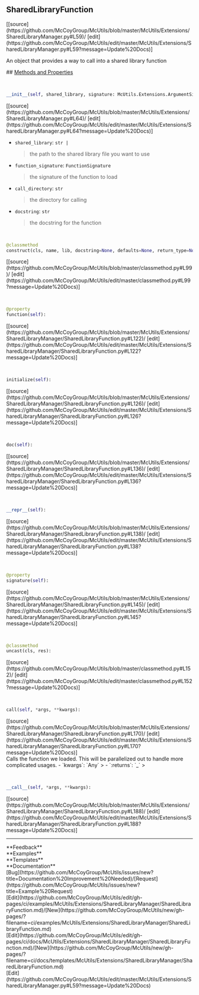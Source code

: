 ## <a id="McUtils.Extensions.SharedLibraryManager.SharedLibraryFunction">SharedLibraryFunction</a> 

<div class="docs-source-link" markdown="1">
[[source](https://github.com/McCoyGroup/McUtils/blob/master/McUtils/Extensions/SharedLibraryManager.py#L59)/
[edit](https://github.com/McCoyGroup/McUtils/edit/master/McUtils/Extensions/SharedLibraryManager.py#L59?message=Update%20Docs)]
</div>

An object that provides a way to call into a shared library function







<div class="collapsible-section">
 <div class="collapsible-section collapsible-section-header" markdown="1">
## <a class="collapse-link" data-toggle="collapse" href="#methods" markdown="1"> Methods and Properties</a> <a class="float-right" data-toggle="collapse" href="#methods"><i class="fa fa-chevron-down"></i></a>
 </div>
 <div class="collapsible-section collapsible-section-body collapse show" id="methods" markdown="1">
 
<a id="McUtils.Extensions.SharedLibraryManager.SharedLibraryFunction.__init__" class="docs-object-method">&nbsp;</a> 
```python
__init__(self, shared_library, signature: McUtils.Extensions.ArgumentSignature.FunctionSignature, defaults=None, docstring=None, call_directory=None, return_handler=None, prep_args=None): 
```
<div class="docs-source-link" markdown="1">
[[source](https://github.com/McCoyGroup/McUtils/blob/master/McUtils/Extensions/SharedLibraryManager.py#L64)/
[edit](https://github.com/McCoyGroup/McUtils/edit/master/McUtils/Extensions/SharedLibraryManager.py#L64?message=Update%20Docs)]
</div>

  - `shared_library`: `str |`
    > the path to the shared library file you want to use
  - `function_signature`: `FunctionSignature`
    > the signature of the function to load
  - `call_directory`: `str`
    > the directory for calling
  - `docstring`: `str`
    > the docstring for the function


<a id="McUtils.Extensions.SharedLibraryManager.SharedLibraryFunction.construct" class="docs-object-method">&nbsp;</a> 
```python
@classmethod
construct(cls, name, lib, docstring=None, defaults=None, return_type=None, return_handler=None, **args): 
```
<div class="docs-source-link" markdown="1">
[[source](https://github.com/McCoyGroup/McUtils/blob/master/classmethod.py#L99)/
[edit](https://github.com/McCoyGroup/McUtils/edit/master/classmethod.py#L99?message=Update%20Docs)]
</div>


<a id="McUtils.Extensions.SharedLibraryManager.SharedLibraryFunction.function" class="docs-object-method">&nbsp;</a> 
```python
@property
function(self): 
```
<div class="docs-source-link" markdown="1">
[[source](https://github.com/McCoyGroup/McUtils/blob/master/McUtils/Extensions/SharedLibraryManager/SharedLibraryFunction.py#L122)/
[edit](https://github.com/McCoyGroup/McUtils/edit/master/McUtils/Extensions/SharedLibraryManager/SharedLibraryFunction.py#L122?message=Update%20Docs)]
</div>


<a id="McUtils.Extensions.SharedLibraryManager.SharedLibraryFunction.initialize" class="docs-object-method">&nbsp;</a> 
```python
initialize(self): 
```
<div class="docs-source-link" markdown="1">
[[source](https://github.com/McCoyGroup/McUtils/blob/master/McUtils/Extensions/SharedLibraryManager/SharedLibraryFunction.py#L126)/
[edit](https://github.com/McCoyGroup/McUtils/edit/master/McUtils/Extensions/SharedLibraryManager/SharedLibraryFunction.py#L126?message=Update%20Docs)]
</div>


<a id="McUtils.Extensions.SharedLibraryManager.SharedLibraryFunction.doc" class="docs-object-method">&nbsp;</a> 
```python
doc(self): 
```
<div class="docs-source-link" markdown="1">
[[source](https://github.com/McCoyGroup/McUtils/blob/master/McUtils/Extensions/SharedLibraryManager/SharedLibraryFunction.py#L136)/
[edit](https://github.com/McCoyGroup/McUtils/edit/master/McUtils/Extensions/SharedLibraryManager/SharedLibraryFunction.py#L136?message=Update%20Docs)]
</div>


<a id="McUtils.Extensions.SharedLibraryManager.SharedLibraryFunction.__repr__" class="docs-object-method">&nbsp;</a> 
```python
__repr__(self): 
```
<div class="docs-source-link" markdown="1">
[[source](https://github.com/McCoyGroup/McUtils/blob/master/McUtils/Extensions/SharedLibraryManager/SharedLibraryFunction.py#L138)/
[edit](https://github.com/McCoyGroup/McUtils/edit/master/McUtils/Extensions/SharedLibraryManager/SharedLibraryFunction.py#L138?message=Update%20Docs)]
</div>


<a id="McUtils.Extensions.SharedLibraryManager.SharedLibraryFunction.signature" class="docs-object-method">&nbsp;</a> 
```python
@property
signature(self): 
```
<div class="docs-source-link" markdown="1">
[[source](https://github.com/McCoyGroup/McUtils/blob/master/McUtils/Extensions/SharedLibraryManager/SharedLibraryFunction.py#L145)/
[edit](https://github.com/McCoyGroup/McUtils/edit/master/McUtils/Extensions/SharedLibraryManager/SharedLibraryFunction.py#L145?message=Update%20Docs)]
</div>


<a id="McUtils.Extensions.SharedLibraryManager.SharedLibraryFunction.uncast" class="docs-object-method">&nbsp;</a> 
```python
@classmethod
uncast(cls, res): 
```
<div class="docs-source-link" markdown="1">
[[source](https://github.com/McCoyGroup/McUtils/blob/master/classmethod.py#L152)/
[edit](https://github.com/McCoyGroup/McUtils/edit/master/classmethod.py#L152?message=Update%20Docs)]
</div>


<a id="McUtils.Extensions.SharedLibraryManager.SharedLibraryFunction.call" class="docs-object-method">&nbsp;</a> 
```python
call(self, *args, **kwargs): 
```
<div class="docs-source-link" markdown="1">
[[source](https://github.com/McCoyGroup/McUtils/blob/master/McUtils/Extensions/SharedLibraryManager/SharedLibraryFunction.py#L170)/
[edit](https://github.com/McCoyGroup/McUtils/edit/master/McUtils/Extensions/SharedLibraryManager/SharedLibraryFunction.py#L170?message=Update%20Docs)]
</div>
Calls the function we loaded.
This will be parallelized out to handle more complicated usages.
  - `kwargs`: `Any`
    > 
  - `:returns`: `_`
    >


<a id="McUtils.Extensions.SharedLibraryManager.SharedLibraryFunction.__call__" class="docs-object-method">&nbsp;</a> 
```python
__call__(self, *args, **kwargs): 
```
<div class="docs-source-link" markdown="1">
[[source](https://github.com/McCoyGroup/McUtils/blob/master/McUtils/Extensions/SharedLibraryManager/SharedLibraryFunction.py#L188)/
[edit](https://github.com/McCoyGroup/McUtils/edit/master/McUtils/Extensions/SharedLibraryManager/SharedLibraryFunction.py#L188?message=Update%20Docs)]
</div>
 </div>
</div>












---


<div markdown="1" class="text-secondary">
<div class="container">
  <div class="row">
   <div class="col" markdown="1">
**Feedback**   
</div>
   <div class="col" markdown="1">
**Examples**   
</div>
   <div class="col" markdown="1">
**Templates**   
</div>
   <div class="col" markdown="1">
**Documentation**   
</div>
   <div class="col" markdown="1">
   
</div>
   <div class="col" markdown="1">
   
</div>
   <div class="col" markdown="1">
   
</div>
</div>
  <div class="row">
   <div class="col" markdown="1">
[Bug](https://github.com/McCoyGroup/McUtils/issues/new?title=Documentation%20Improvement%20Needed)/[Request](https://github.com/McCoyGroup/McUtils/issues/new?title=Example%20Request)   
</div>
   <div class="col" markdown="1">
[Edit](https://github.com/McCoyGroup/McUtils/edit/gh-pages/ci/examples/McUtils/Extensions/SharedLibraryManager/SharedLibraryFunction.md)/[New](https://github.com/McCoyGroup/McUtils/new/gh-pages/?filename=ci/examples/McUtils/Extensions/SharedLibraryManager/SharedLibraryFunction.md)   
</div>
   <div class="col" markdown="1">
[Edit](https://github.com/McCoyGroup/McUtils/edit/gh-pages/ci/docs/McUtils/Extensions/SharedLibraryManager/SharedLibraryFunction.md)/[New](https://github.com/McCoyGroup/McUtils/new/gh-pages/?filename=ci/docs/templates/McUtils/Extensions/SharedLibraryManager/SharedLibraryFunction.md)   
</div>
   <div class="col" markdown="1">
[Edit](https://github.com/McCoyGroup/McUtils/edit/master/McUtils/Extensions/SharedLibraryManager.py#L59?message=Update%20Docs)   
</div>
   <div class="col" markdown="1">
   
</div>
   <div class="col" markdown="1">
   
</div>
   <div class="col" markdown="1">
   
</div>
</div>
</div>
</div>